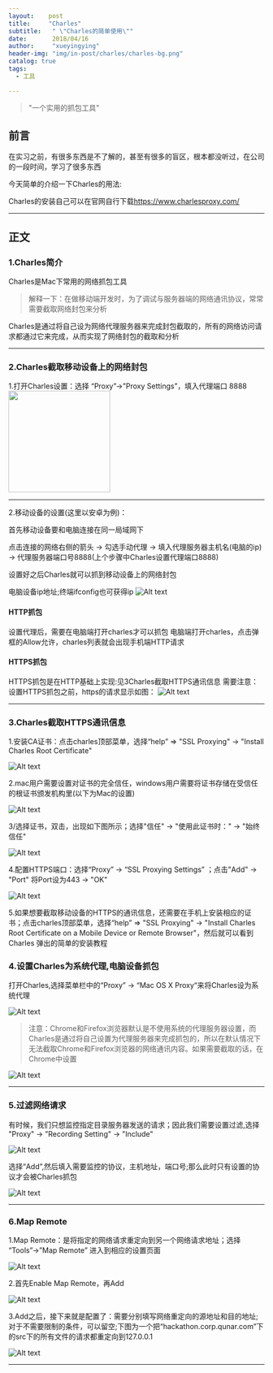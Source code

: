 ```yaml
---
layout:    post
title:     "Charles"
subtitle:   " \"Charles的简单使用\""
date:       2018/04/16
author:     "xueyingying"
header-img: "img/in-post/charles/charles-bg.png"
catalog: true
tags:
  - 工具

---
```


>"一个实用的抓包工具"  


## 前言

在实习之前，有很多东西是不了解的，甚至有很多的盲区，根本都没听过，在公司的一段时间，学习了很多东西

今天简单的介绍一下Charles的用法:

Charles的安装自己可以在官网自行下载<https://www.charlesproxy.com/>

---

## 正文

### 1.Charles简介

Charles是Mac下常用的网络抓包工具

>解释一下：在做移动端开发时，为了调试与服务器端的网络通讯协议，常常需要截取网络封包来分析

Charles是通过将自己设为网络代理服务器来完成封包截取的，所有的网络访问请求都通过它来完成，从而实现了网络封包的截取和分析

---

### 2.Charles截取移动设备上的网络封包

1.打开Charles设置：选择 “Proxy”->”Proxy Settings”，填入代理端口 8888
<img src="../img/in-post/charles/setport2.png" height="200" width="200">

---

2.移动设备的设置(这里以安卓为例)：

首先移动设备要和电脑连接在同一局域网下

点击连接的网络右侧的箭头 -> 勾选手动代理 -> 填入代理服务器主机名(电脑的ip) -> 代理服务器端口号8888(上个步骤中Charles设置代理端口8888)

设置好之后Charles就可以抓到移动设备上的网络封包

电脑设备ip地址;终端ifconfig也可获得ip
![Alt text](/img/in-post/charles/ip.png)

#### HTTP抓包
设置代理后，需要在电脑端打开charles才可以抓包
电脑端打开charles，点击弹框的Allow允许，charles列表就会出现手机端HTTP请求

#### HTTPS抓包
HTTPS抓包是在HTTP基础上实现:见3Charles截取HTTPS通讯信息
需要注意：设置HTTPS抓包之前，https的请求显示如图：
![Alt text](/img/in-post/charles/https-error.png)

---

### 3.Charles截取HTTPS通讯信息

1.安装CA证书：点击charles顶部菜单，选择“help” => "SSL Proxying" -> "Install Charles Root Certificate"

![Alt text](/img/in-post/charles/CA.png)

2.mac用户需要设置对证书的完全信任，windows用户需要将证书存储在受信任的根证书颁发机构里(以下为Mac的设置)

![Alt text](/img/in-post/charles/CA-trust1.png)

3/选择证书，双击，出现如下图所示；选择"信任" -> "使用此证书时：" -> "始终信任"

![Alt text](/img/in-post/charles/CA-trust2.png)

4.配置HTTPS端口：选择“Proxy” -> “SSL Proxying Settings” ；点击"Add" -> "Port" 将Port设为443 -> "OK"

![Alt text](/img/in-post/charles/https.png)

5.如果想要截取移动设备的HTTPS的通讯信息，还需要在手机上安装相应的证书；点击charles顶部菜单，选择“help” => "SSL Proxying" -> "Install Charles Root Certificate on a Mobile Device or Remote Browser"，然后就可以看到 Charles 弹出的简单的安装教程

### 4.设置Charles为系统代理,电脑设备抓包

打开Charles,选择菜单栏中的“Proxy” -> “Mac OS X Proxy“来将Charles设为系统代理

![Alt text](/img/in-post/charles/charles-proxy.png)

> 注意：Chrome和Firefox浏览器默认是不使用系统的代理服务器设置，而Charles是通过将自己设置为代理服务器来完成抓包的，所以在默认情况下无法截取Chrome和Firefox浏览器的网络通讯内容。如果需要截取的话，在Chrome中设置

![Alt text](/img/in-post/charles/SwitchyOmega.png)

---

### 5.过滤网络请求

有时候，我们只想监控指定目录服务器发送的请求；因此我们需要设置过滤,选择 "Proxy" -> ”Recording Setting" -> "Include"

![Alt text](/img/in-post/charles/filter1.png)

选择“Add”,然后填入需要监控的协议，主机地址，端口号;那么此时只有设置的协议才会被Charles抓包

![Alt text](/img/in-post/charles/filter2.png)

---

### 6.Map Remote

1.Map Remote：是将指定的网络请求重定向到另一个网络请求地址；选择 “Tools”->”Map Remote” 进入到相应的设置页面

![Alt text](/img/in-post/charles/Map-remote1.png)

2.首先Enable Map Remote，再Add

![Alt text](/img/in-post/charles/Map-remote2.png)

3.Add之后，接下来就是配置了：需要分别填写网络重定向的源地址和目的地址;对于不需要限制的条件，可以留空;下图为一个把“hackathon.corp.qunar.com”下的src下的所有文件的请求都重定向到127.0.0.1

![Alt text](/img/in-post/charles/Map-remote3.png)

---
